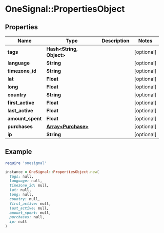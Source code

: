 # OneSignal::PropertiesObject

## Properties

| Name | Type | Description | Notes |
| ---- | ---- | ----------- | ----- |
| **tags** | **Hash&lt;String, Object&gt;** |  | [optional] |
| **language** | **String** |  | [optional] |
| **timezone_id** | **String** |  | [optional] |
| **lat** | **Float** |  | [optional] |
| **long** | **Float** |  | [optional] |
| **country** | **String** |  | [optional] |
| **first_active** | **Float** |  | [optional] |
| **last_active** | **Float** |  | [optional] |
| **amount_spent** | **Float** |  | [optional] |
| **purchases** | [**Array&lt;Purchase&gt;**](Purchase.md) |  | [optional] |
| **ip** | **String** |  | [optional] |

## Example

```ruby
require 'onesignal'

instance = OneSignal::PropertiesObject.new(
  tags: null,
  language: null,
  timezone_id: null,
  lat: null,
  long: null,
  country: null,
  first_active: null,
  last_active: null,
  amount_spent: null,
  purchases: null,
  ip: null
)
```

